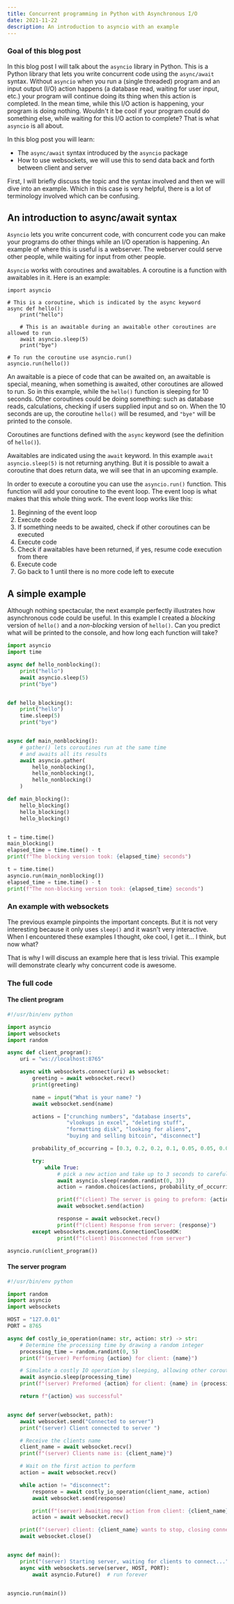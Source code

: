 ```yaml
---
title: Concurrent programming in Python with Asynchronous I/O
date: 2021-11-22
description: An introduction to asyncio with an example 
---
```


<style type="text/css">
td {
    padding:0 15px;
}
</style>


<h3 class="border-bottom mb-3 mt-5" id="goal-of-this-blog-post">Goal of this blog post</h3>

In this blog post I will talk about the `asyncio` library in Python. This is a Python library that lets you write concurrent code using the `async/await` syntax. 
Without `asyncio` when you run a (single threaded) program and an input output (I/O) action happens (a database read, waiting for user input, etc.) your program will continue doing its thing when this action is completed. In the mean time, while this I/O action is happening, your program is doing nothing. Wouldn't it be cool if your program could do something else, while waiting for this I/O action to complete? That is what `asyncio` is all about. 

In this blog post you will learn:

* The `async/await` syntax introduced by the `asyncio` package
* How to use websockets, we will use this to send data back and forth between client and server 

First, I will briefly discuss the topic and the syntax involved and then we will dive into an example. Which in this case is very helpful, there is a lot of terminology involved which can be confusing.

<h2 class="border-bottom mb-3 mt-5" id="Introduction">An introduction to async/await syntax</h2>

`Asyncio` lets you write concurrent code, with concurrent code you can make your programs do other things while an I/O operation is happening. An example of where this is useful is a webserver. The webserver could serve other people, while waiting for input from other people.

`Asyncio` works with coroutines and awaitables. A coroutine is a function with awaitables in it. Here is an example:

```pyton
import asyncio

# This is a coroutine, which is indicated by the async keyword
async def hello():
    print("hello")

    # This is an awaitable during an awaitable other coroutines are allowed to run
    await asyncio.sleep(5)
    print("bye")

# To run the coroutine use asyncio.run()
asyncio.run(hello())
```

An awaitable is a piece of code that can be awaited on, an awaitable is special, meaning, when something is awaited, other coroutines are allowed to run. So in this example, while the `hello()` function is sleeping for 10 seconds. Other coroutines could be doing something: such as database reads, calculations, checking if users supplied input and so on. When the 10 seconds are up, the coroutine `hello()` will be resumed, and `"bye"` will be printed to the console.


Coroutines are functions defined with the `async` keyword (see the definition of `hello()`). 

Awaitables are indicated using the `await` keyword. In this example `await asyncio.sleep(5)` is not returning anything. But it is possible to await a coroutine that does return data, we will see that in an upcoming example.

In order to execute a coroutine you can use the `asyncio.run()` function. This function will add your coroutine to the event loop. The event loop is what makes that this whole thing work. The event loop works like this:

1. Beginning of the event loop
2. Execute code 
3. If something needs to be awaited, check if other coroutines can be executed
4. Execute code 
5. Check if awaitables have been returned, if yes, resume code execution from there
4. Execute code 
5. Go back to 1 until there is no more code left to execute 

<h2 class="border-bottom mb-3 mt-5" id="Introduction">A simple example</h2>

Although nothing spectacular, the next example perfectly illustrates how asynchronous code could be useful.
In this example I created a *blocking* version of `hello()` and a *non-blocking* version of `hello()`. 
Can you predict what will be printed to the console, and how long each function will take?

```python
import asyncio
import time

async def hello_nonblocking():
    print("hello")
    await asyncio.sleep(5)
    print("bye")


def hello_blocking():
    print("hello")
    time.sleep(5)
    print("bye")


async def main_nonblocking():
    # gather() lets coroutines run at the same time
    # and awaits all its results
    await asyncio.gather(
        hello_nonblocking(),
        hello_nonblocking(),
        hello_nonblocking()
    )

def main_blocking():
    hello_blocking()
    hello_blocking()
    hello_blocking()


t = time.time()
main_blocking()
elapsed_time = time.time() - t
print(f"The blocking version took: {elapsed_time} seconds")

t = time.time()
asyncio.run(main_nonblocking())
elapsed_time = time.time() - t
print(f"The non-blocking version took: {elapsed_time} seconds")
```

<h3 id="building-a-working-script">An example with websockets</h3>

The previous example pinpoints the important concepts. But it is not very interesting because it only uses `sleep()` and it wasn't very interactive. When I encountered these examples I thought, 
oke cool, I get it... I think, but now what? 

That is why I will discuss an example here that is less trivial. This example will demonstrate clearly why concurrent code is awesome.




<h3 id="building-a-working-script">The full code</h3>

#### The client program

```python
#!/usr/bin/env python

import asyncio
import websockets
import random

async def client_program():
    uri = "ws://localhost:8765"

    async with websockets.connect(uri) as websocket:
        greeting = await websocket.recv()
        print(greeting)

        name = input("What is your name? ")
        await websocket.send(name)

        actions = ["crunching numbers", "database inserts", 
                   "vlookups in excel", "deleting stuff", 
                   "formatting disk", "looking for aliens", 
                   "buying and selling bitcoin", "disconnect"]

        probability_of_occurring = [0.3, 0.2, 0.2, 0.1, 0.05, 0.05, 0.05, 0.05]

        try:
            while True:
                # pick a new action and take up to 3 seconds to carefully think about it
                await asyncio.sleep(random.randint(0, 3))
                action = random.choices(actions, probability_of_occurring)[0]

                print(f"(client) The server is going to preform: {action}")
                await websocket.send(action)

                response = await websocket.recv()
                print(f"(client) Response from server: {response}")
        except websockets.exceptions.ConnectionClosedOK:
                print(f"(client) Disconnected from server")

asyncio.run(client_program())
```

#### The server program

```python
#!/usr/bin/env python

import random
import asyncio
import websockets

HOST = "127.0.01"
PORT = 8765

async def costly_io_operation(name: str, action: str) -> str:
    # Determine the processing time by drawing a random integer
    processing_time = random.randint(0, 5)
    print(f"(server) Performing {action} for client: {name}")

    # Simulate a costly IO operation by sleeping, allowing other coroutines to run
    await asyncio.sleep(processing_time)
    print(f"(server) Preformed {action} for client: {name} in {processing_time} seconds")

    return f"{action} was successful"


async def server(websocket, path):
    await websocket.send("Connected to server")
    print("(server) Client connected to server ")

    # Receive the clients name
    client_name = await websocket.recv()
    print(f"(server) Clients name is: {client_name}")

    # Wait on the first action to perform
    action = await websocket.recv()

    while action != "disconnect":
        response = await costly_io_operation(client_name, action)
        await websocket.send(response)

        print(f"(server) Awaiting new action from client: {client_name}")
        action = await websocket.recv()

    print(f"(server) client: {client_name} wants to stop, closing connection")
    await websocket.close()


async def main():
    print("(server) Starting server, waiting for clients to connect...")
    async with websockets.serve(server, HOST, PORT):
        await asyncio.Future()  # run forever


asyncio.run(main())
```



